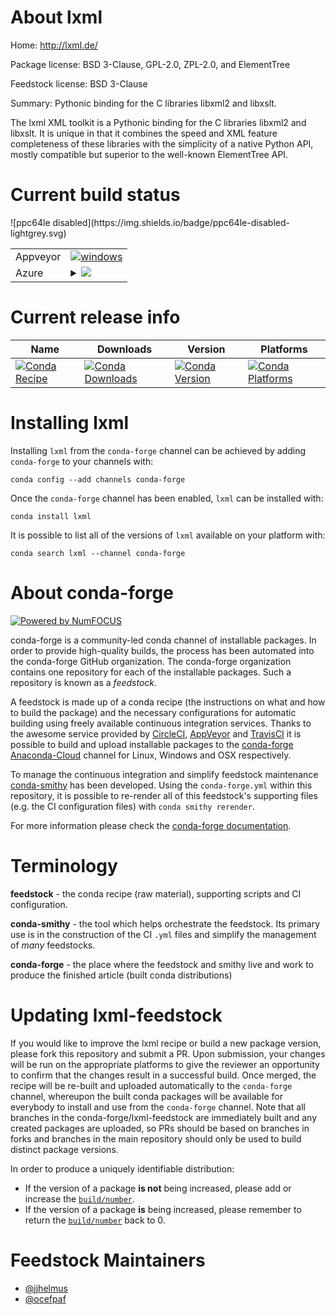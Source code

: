 About lxml
==========

Home: http://lxml.de/

Package license: BSD 3-Clause, GPL-2.0, ZPL-2.0, and ElementTree

Feedstock license: BSD 3-Clause

Summary: Pythonic binding for the C libraries libxml2 and libxslt.

The lxml XML toolkit is a Pythonic binding for the C libraries libxml2 and
libxslt. It is unique in that it combines the speed and XML feature
completeness of these libraries with the simplicity of a native Python API,
mostly compatible but superior to the well-known ElementTree API.


Current build status
====================


<table><tr>
    <td>Appveyor</td>
    <td>
      <a href="https://ci.appveyor.com/project/conda-forge/lxml-feedstock/branch/master">
        <img alt="windows" src="https://img.shields.io/appveyor/ci/conda-forge/lxml-feedstock/master.svg?label=Windows">
      </a>
    </td>
  </tr>
    
  <tr>
    <td>Azure</td>
    <td>
      <details>
        <summary>
          <a href="https://dev.azure.com/conda-forge/feedstock-builds/_build/latest?definitionId=604&branchName=master">
            <img src="https://dev.azure.com/conda-forge/feedstock-builds/_apis/build/status/lxml-feedstock?branchName=master">
          </a>
        </summary>
        <table>
          <thead><tr><th>Variant</th><th>Status</th></tr></thead>
          <tbody><tr>
              <td>linux_python2.7</td>
              <td>
                <a href="https://dev.azure.com/conda-forge/feedstock-builds/_build/latest?definitionId=604&branchName=master">
                  <img src="https://dev.azure.com/conda-forge/feedstock-builds/_apis/build/status/lxml-feedstock?branchName=master&jobName=linux&configuration=linux_python2.7" alt="variant">
                </a>
              </td>
            </tr><tr>
              <td>linux_python3.6</td>
              <td>
                <a href="https://dev.azure.com/conda-forge/feedstock-builds/_build/latest?definitionId=604&branchName=master">
                  <img src="https://dev.azure.com/conda-forge/feedstock-builds/_apis/build/status/lxml-feedstock?branchName=master&jobName=linux&configuration=linux_python3.6" alt="variant">
                </a>
              </td>
            </tr><tr>
              <td>linux_python3.7</td>
              <td>
                <a href="https://dev.azure.com/conda-forge/feedstock-builds/_build/latest?definitionId=604&branchName=master">
                  <img src="https://dev.azure.com/conda-forge/feedstock-builds/_apis/build/status/lxml-feedstock?branchName=master&jobName=linux&configuration=linux_python3.7" alt="variant">
                </a>
              </td>
            </tr><tr>
              <td>osx_python2.7</td>
              <td>
                <a href="https://dev.azure.com/conda-forge/feedstock-builds/_build/latest?definitionId=604&branchName=master">
                  <img src="https://dev.azure.com/conda-forge/feedstock-builds/_apis/build/status/lxml-feedstock?branchName=master&jobName=osx&configuration=osx_python2.7" alt="variant">
                </a>
              </td>
            </tr><tr>
              <td>osx_python3.6</td>
              <td>
                <a href="https://dev.azure.com/conda-forge/feedstock-builds/_build/latest?definitionId=604&branchName=master">
                  <img src="https://dev.azure.com/conda-forge/feedstock-builds/_apis/build/status/lxml-feedstock?branchName=master&jobName=osx&configuration=osx_python3.6" alt="variant">
                </a>
              </td>
            </tr><tr>
              <td>osx_python3.7</td>
              <td>
                <a href="https://dev.azure.com/conda-forge/feedstock-builds/_build/latest?definitionId=604&branchName=master">
                  <img src="https://dev.azure.com/conda-forge/feedstock-builds/_apis/build/status/lxml-feedstock?branchName=master&jobName=osx&configuration=osx_python3.7" alt="variant">
                </a>
              </td>
            </tr><tr>
              <td>win_c_compilervs2008python2.7</td>
              <td>
                <a href="https://dev.azure.com/conda-forge/feedstock-builds/_build/latest?definitionId=604&branchName=master">
                  <img src="https://dev.azure.com/conda-forge/feedstock-builds/_apis/build/status/lxml-feedstock?branchName=master&jobName=win&configuration=win_c_compilervs2008python2.7" alt="variant">
                </a>
              </td>
            </tr><tr>
              <td>win_c_compilervs2015python3.6</td>
              <td>
                <a href="https://dev.azure.com/conda-forge/feedstock-builds/_build/latest?definitionId=604&branchName=master">
                  <img src="https://dev.azure.com/conda-forge/feedstock-builds/_apis/build/status/lxml-feedstock?branchName=master&jobName=win&configuration=win_c_compilervs2015python3.6" alt="variant">
                </a>
              </td>
            </tr><tr>
              <td>win_c_compilervs2015python3.7</td>
              <td>
                <a href="https://dev.azure.com/conda-forge/feedstock-builds/_build/latest?definitionId=604&branchName=master">
                  <img src="https://dev.azure.com/conda-forge/feedstock-builds/_apis/build/status/lxml-feedstock?branchName=master&jobName=win&configuration=win_c_compilervs2015python3.7" alt="variant">
                </a>
              </td>
            </tr>
          </tbody>
        </table>
      </details>
    </td>
  </tr>
![ppc64le disabled](https://img.shields.io/badge/ppc64le-disabled-lightgrey.svg)
</table>

Current release info
====================

| Name | Downloads | Version | Platforms |
| --- | --- | --- | --- |
| [![Conda Recipe](https://img.shields.io/badge/recipe-lxml-green.svg)](https://anaconda.org/conda-forge/lxml) | [![Conda Downloads](https://img.shields.io/conda/dn/conda-forge/lxml.svg)](https://anaconda.org/conda-forge/lxml) | [![Conda Version](https://img.shields.io/conda/vn/conda-forge/lxml.svg)](https://anaconda.org/conda-forge/lxml) | [![Conda Platforms](https://img.shields.io/conda/pn/conda-forge/lxml.svg)](https://anaconda.org/conda-forge/lxml) |

Installing lxml
===============

Installing `lxml` from the `conda-forge` channel can be achieved by adding `conda-forge` to your channels with:

```
conda config --add channels conda-forge
```

Once the `conda-forge` channel has been enabled, `lxml` can be installed with:

```
conda install lxml
```

It is possible to list all of the versions of `lxml` available on your platform with:

```
conda search lxml --channel conda-forge
```


About conda-forge
=================

[![Powered by NumFOCUS](https://img.shields.io/badge/powered%20by-NumFOCUS-orange.svg?style=flat&colorA=E1523D&colorB=007D8A)](http://numfocus.org)

conda-forge is a community-led conda channel of installable packages.
In order to provide high-quality builds, the process has been automated into the
conda-forge GitHub organization. The conda-forge organization contains one repository
for each of the installable packages. Such a repository is known as a *feedstock*.

A feedstock is made up of a conda recipe (the instructions on what and how to build
the package) and the necessary configurations for automatic building using freely
available continuous integration services. Thanks to the awesome service provided by
[CircleCI](https://circleci.com/), [AppVeyor](https://www.appveyor.com/)
and [TravisCI](https://travis-ci.org/) it is possible to build and upload installable
packages to the [conda-forge](https://anaconda.org/conda-forge)
[Anaconda-Cloud](https://anaconda.org/) channel for Linux, Windows and OSX respectively.

To manage the continuous integration and simplify feedstock maintenance
[conda-smithy](https://github.com/conda-forge/conda-smithy) has been developed.
Using the ``conda-forge.yml`` within this repository, it is possible to re-render all of
this feedstock's supporting files (e.g. the CI configuration files) with ``conda smithy rerender``.

For more information please check the [conda-forge documentation](https://conda-forge.org/docs/).

Terminology
===========

**feedstock** - the conda recipe (raw material), supporting scripts and CI configuration.

**conda-smithy** - the tool which helps orchestrate the feedstock.
                   Its primary use is in the construction of the CI ``.yml`` files
                   and simplify the management of *many* feedstocks.

**conda-forge** - the place where the feedstock and smithy live and work to
                  produce the finished article (built conda distributions)


Updating lxml-feedstock
=======================

If you would like to improve the lxml recipe or build a new
package version, please fork this repository and submit a PR. Upon submission,
your changes will be run on the appropriate platforms to give the reviewer an
opportunity to confirm that the changes result in a successful build. Once
merged, the recipe will be re-built and uploaded automatically to the
`conda-forge` channel, whereupon the built conda packages will be available for
everybody to install and use from the `conda-forge` channel.
Note that all branches in the conda-forge/lxml-feedstock are
immediately built and any created packages are uploaded, so PRs should be based
on branches in forks and branches in the main repository should only be used to
build distinct package versions.

In order to produce a uniquely identifiable distribution:
 * If the version of a package **is not** being increased, please add or increase
   the [``build/number``](https://conda.io/docs/user-guide/tasks/build-packages/define-metadata.html#build-number-and-string).
 * If the version of a package **is** being increased, please remember to return
   the [``build/number``](https://conda.io/docs/user-guide/tasks/build-packages/define-metadata.html#build-number-and-string)
   back to 0.

Feedstock Maintainers
=====================

* [@jjhelmus](https://github.com/jjhelmus/)
* [@ocefpaf](https://github.com/ocefpaf/)


